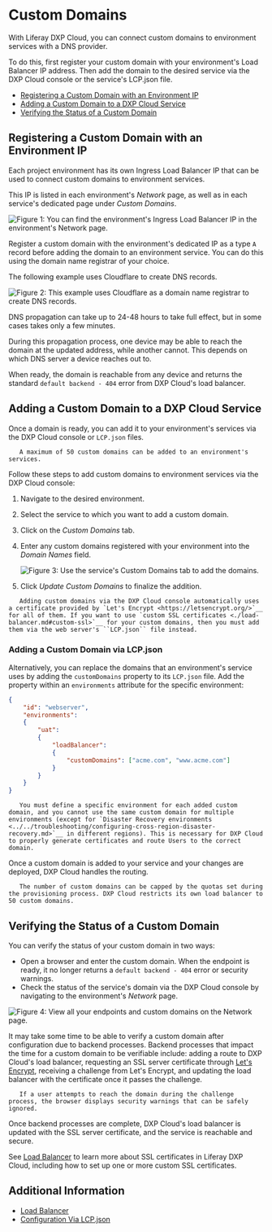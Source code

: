 # Custom Domains

With Liferay DXP Cloud, you can connect custom domains to environment services with a DNS provider.

To do this, first register your custom domain with your environment's Load Balancer IP address. Then add the domain to the desired service via the DXP Cloud console or the service's LCP.json file.

* [Registering a Custom Domain with an Environment IP](#registering-a-custom-domain-with-an-environment-ip)
* [Adding a Custom Domain to a DXP Cloud Service](#adding-a-custom-domain-to-a-dxp-cloud-service)
* [Verifying the Status of a Custom Domain](#verifying-the-status-of-a-custom-domain)

## Registering a Custom Domain with an Environment IP

Each project environment has its own Ingress Load Balancer IP that can be used to connect custom domains to environment services.

This IP is listed in each environment's *Network* page, as well as in each service's dedicated page under *Custom Domains*.

![Figure 1: You can find the environment's Ingress Load Balancer IP in the environment's Network page.](./custom-domains/images/01.png)

Register a custom domain with the environment's dedicated IP as a type `A` record before adding the domain to an environment service. You can do this using the domain name registrar of your choice.

The following example uses Cloudflare to create DNS records.

![Figure 2: This example uses Cloudflare as a domain name registrar to create DNS records.](./custom-domains/images/02.png)

DNS propagation can take up to 24-48 hours to take full effect, but in some cases takes only a few minutes.

During this propagation process, one device may be able to reach the domain at the updated address, while another cannot. This depends on which DNS server a device reaches out to.

When ready, the domain is reachable from any device and returns the standard `default backend - 404` error from DXP Cloud's load balancer.

## Adding a Custom Domain to a DXP Cloud Service

Once a domain is ready, you can add it to your environment's services via the DXP Cloud console or `LCP.json` files.

```important::
   A maximum of 50 custom domains can be added to an environment's services.
```

Follow these steps to add custom domains to environment services via the DXP Cloud console:

1. Navigate to the desired environment.

1. Select the service to which you want to add a custom domain.

1. Click on the *Custom Domains* tab.

1. Enter any custom domains registered with your environment into the *Domain Names* field.

    ![Figure 3: Use the service's Custom Domains tab to add the domains.](./custom-domains/images/03.png)

1. Click *Update Custom Domains* to finalize the addition.

```note::
   Adding custom domains via the DXP Cloud console automatically uses a certificate provided by `Let's Encrypt <https://letsencrypt.org/>`__ for all of them. If you want to use `custom SSL certificates <./load-balancer.md#custom-ssl>`__ for your custom domains, then you must add them via the web server's ``LCP.json`` file instead.
```

### Adding a Custom Domain via LCP.json

Alternatively, you can replace the domains that an environment's service uses by adding the `customDomains` property to its `LCP.json` file. Add the property within an `environments` attribute for the specific environment:

```json
{
    "id": "webserver",
    "environments":
    {
        "uat":
        {
            "loadBalancer":
            {
                "customDomains": ["acme.com", "www.acme.com"]
            }
        }
    } 
}
```

```important::
   You must define a specific environment for each added custom domain, and you cannot use the same custom domain for multiple environments (except for `Disaster Recovery environments <../../troubleshooting/configuring-cross-region-disaster-recovery.md>`__ in different regions). This is necessary for DXP Cloud to properly generate certificates and route Users to the correct domain.
```

Once a custom domain is added to your service and your changes are deployed, DXP Cloud handles the routing.

```note::
   The number of custom domains can be capped by the quotas set during the provisioning process. DXP Cloud restricts its own load balancer to 50 custom domains.
```

## Verifying the Status of a Custom Domain

You can verify the status of your custom domain in two ways:

* Open a browser and enter the custom domain. When the endpoint is ready, it no longer returns a `default backend - 404` error or security warnings.
* Check the status of the service's domain via the DXP Cloud console by navigating to the environment's *Network* page.

![Figure 4: View all your endpoints and custom domains on the Network page.](./custom-domains/images/04.png)

It may take some time to be able to verify a custom domain after configuration due to backend processes. Backend processes that impact the time for a custom domain to be verifiable include: adding a route to DXP Cloud's load balancer, requesting an SSL server certificate through [Let's Encrypt](https://letsencrypt.org/), receiving a challenge from Let's Encrypt, and updating the load balancer with the certificate once it passes the challenge.

```important::
   If a user attempts to reach the domain during the challenge process, the browser displays security warnings that can be safely ignored.
```

Once backend processes are complete, DXP Cloud's load balancer is updated with the SSL server certificate, and the service is reachable and secure.

See [Load Balancer](./load-balancer.md) to learn more about SSL certificates in Liferay DXP Cloud, including how to set up one or more custom SSL certificates.

## Additional Information

* [Load Balancer](./load-balancer.md)
* [Configuration Via LCP.json](../../reference/configuration-via-lcp-json.md)
